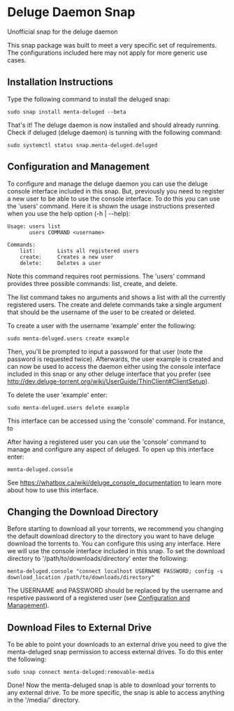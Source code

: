 # Deluge Daemon Snap

Unofficial snap for the deluge daemon

This snap package was built to meet a very specific set of requirements. The
configurations included here may not apply for more generic use cases.

## Installation Instructions ##

Type the following command to install the deluged snap:

    sudo snap install menta-deluged --beta
    
That's it! The deluge daemon is now installed and should already running.
Check if deluged (deluge daemon) is tunning with the following command:

    sudo systemctl status snap.menta-deluged.deluged

## Configuration and Management ##

To configure and manage the deluge daemon you can use the deluge console interface included in this snap. But, previously you need to register a new user to be able to use the console interface. To do this you can use the 'users' command. Here it is shown the usage instructions presented when you use the help option (-h | --help):

    Usage: users list
           users COMMAND <username>

    Commands:
        list:       Lists all registered users
        create:     Creates a new user
        delete:     Deletes a user
        
Note this command requires root permissions. 
The 'users' command provides three possible commands: list, create, and delete. 

The list command takes no arguments and shows a list with all the currently registered users. 
The create and delete commands take a single argument that should be the username of the user to be created or deleted.

To create a user with the username 'example' enter the following:

    sudo menta-deluged.users create example

Then, you'll be prompted to input a password for that user (note the password is requested twice). Afterwards, the user example is created and can now be used to access the daemon either using the console interface included in this snap or any other deluge interface that you prefer (see http://dev.deluge-torrent.org/wiki/UserGuide/ThinClient#ClientSetup).

To delete the user 'example' enter:

    sudo menta-deluged.users delete example

This interface can be accessed using the 'console' command. For instance, to 

After having a registered user you can use the 'console' command to manage and configure any aspect of deluged. To open up this interface enter:

    menta-deluged.console

See https://whatbox.ca/wiki/deluge_console_documentation to learn more about how to use this interface.

## Changing the Download Directory ##

Before starting to download all your torrents, we recommend you changing the default download directory to the directory you want to have deluge download the torrents to. You can configure this using any interface. Here we will use the console interface included in this snap. To set the download directory to '/path/to/downloads/directory' enter the following:

    menta-deluged.console "connect localhost USERNAME PASSWORD; config -s download_location /path/to/downloads/directory"
    
The USERNAME and PASSWORD should be replaced by the username and respetive password of a registered user (see  [Configuration and Management](#configuration-and-management)).

## Download Files to External Drive ##

To be able to point your downloads to an external drive you need to give the menta-deluged snap permission to access external drives. To do this enter the following:

    sudo snap connect menta-deluged:removable-media
    
Done! Now the menta-deluged snap is able to download your torrents to any external drive. To be more specific, the snap is able to access anything in the '/media/' directory.
